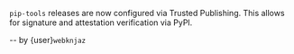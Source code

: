 `pip-tools` releases are now configured via Trusted Publishing.
This allows for signature and attestation verification via PyPI.

-- by {user}`webknjaz`
